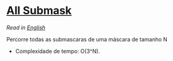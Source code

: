 # [All Submask](all_submasks.cpp)

*Read in [English](README.en.md)*

Percorre todas as submascaras de uma máscara de tamanho N

* Complexidade de tempo: O(3^N).
